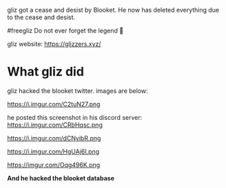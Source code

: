 gliz got a cease and desist by Blooket. He now has deleted everything due to the cease and desist.

#freegliz Do not ever forget the legend 🙏

gliz website: https://glizzers.xyz/

# What gliz did

gliz hacked the blooket twitter. images are below:

https://i.imgur.com/C2tuN27.png

he posted this screenshot in his discord server: https://i.imgur.com/CRbHqsc.png

https://i.imgur.com/dCNyibR.png

https://i.imgur.com/HgUAj6I.png

https://imgur.com/Oqg496K.png

**And he hacked the blooket database**